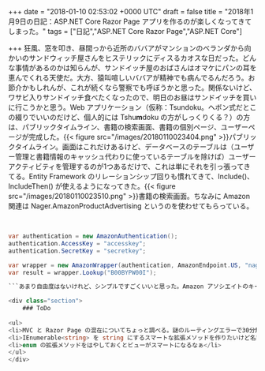 
+++
date = "2018-01-10 02:53:02 +0000 UTC"
draft = false
title = "2018年1月9日の日記：ASP.NET Core Razor Page アプリを作るのが楽しくなってきてしまった。"
tags = ["日記","ASP.NET Core Razor Page","ASP.NET Core"]

+++
狂風、窓を叩き、昼間っから近所のババアがマンションのベランダから向かいのサンドウィッチ屋さんをヒステリックにディスるカオスな日だった。どんな事情があるのかは知らんが、サンドイッチ屋のおばさんはオマケにパンの耳を恵んでくれる天使だ。大方、猿叫喧しいババアが精神でも病んでるんだろう。お節介かもしれんが、これが続くなら警察でも呼ぼうかと思った。関係ないけど、ワサビ入りサンドイッチ食べたくなったので、明日のお昼はサンドイッチを買いに行こうかと思う。Web アプリケーション（仮称：Tsundoku。ヘボン式だとこの綴りでいいのだけど、個人的には Tshu**m**doku の方がしっくりくる？）の方は、パブリックタイムライン、書籍の検索画面、書籍の個別ページ、ユーザーページが完成した。{{< figure src="/images/20180110023404.png"  >}}パブリックタイムライン。画面はこれだけあるけど、データベースのテーブルは（ユーザー管理と書籍情報のキャッシュ代わりに使っているテーブルを除けば）ユーザーアクティビティを管理するのが1つあるだけで、これは単にそれを引っ張ってきてる。Entity Framework のリレーションシップ回りも慣れてきて、Include()、IncludeThen() が使えるようになってきた。{{< figure src="/images/20180110023510.png"  >}}書籍の検索画面。ちなみに Amazon 関連は Nager.AmazonProductAdvertising というのを使わせてもらっている。
<div class="github-card" data-user="tinohager" data-repo="Nager.AmazonProductAdvertising" data-width="400" data-height="" data-theme="default"></div>
<script src="https://cdn.jsdelivr.net/github-cards/latest/widget.js"></script>
<br/>

```cs
var authentication = new AmazonAuthentication();
authentication.AccessKey = "accesskey";
authentication.SecretKey = "secretkey";

var wrapper = new AmazonWrapper(authentication, AmazonEndpoint.US, "nager-20");
var result = wrapper.Lookup("B00BYPW00I");

```あまり自由度はないけれど、シンプルですごくいいと思った。Amazon アソシエイトのキーも久しぶりにもらったけど、UI がシンプルになってて昔よりハードルがだいぶ下がってる感じがある。{{< figure src="/images/20180110023613.png"  >}}書籍の個別画面。書籍情報と本に紐づいたアクティビティをタイムラインで表示。読書ステータスの更新もここから可能で、積読 → 読中 → 読了（→ 再読）のサイクルをボタンでぷちぷち変更できる。コメントをつけたり、進捗管理もできるようにするつもり。{{< figure src="/images/20180110023533.png"  >}}ユーザーページ。Twitter みたいにフォローできるようにするつもり。フォロー・フォロワーの表現だけならいいけど、フォロワーのタイムラインとか作るの割と大変そうな感じする？このアプリは作って遊んでるだけで公開するかどうか微妙だけど、どうにも開発が楽しくなってきちゃって（なんかやっとこさ掌の上でくるくるできる感覚になってきたわけですよ！）、当分は止まらないかなって感じある。

<div class="section">
    ### ToDo
    
<ul>
<li>MVC と Razor Page の混在についてちょっと調べる。謎のルーティングエラーで30分無駄にされた</li>
<li>IEnumerable<string> を string にするスマートな拡張メソッドを作りたいけど名前が決まらん件について</string></li>
<li>enum の拡張メソッドをはやしておくとビューがスマートになるなぁ</li>
</ul>
</div>

